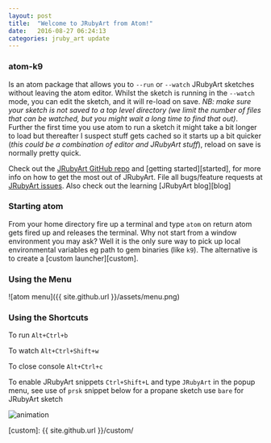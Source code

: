 ```yaml
---
layout: post
title:  "Welcome to JRubyArt from Atom!"
date:   2016-08-27 06:24:13
categories: jruby_art update
---
```

### atom-k9 ###

Is an atom package that allows you to `--run` or `--watch` JRubyArt sketches without leaving the atom editor. Whilst the sketch is running in the `--watch` mode, you can edit the sketch, and it will re-load on save. _NB: make sure your sketch is not saved to a top level directory (we limit the number of files that can be watched, but you might wait a long time to find that out)_. Further the first time you use atom to run a sketch it might take a bit longer to load but thereafter I suspect stuff gets cached so it starts up a bit quicker (_this could be a combination of editor and JRubyArt stuff_), reload on save is normally pretty quick.

Check out the [JRubyArt GitHub repo][repo] and [getting started][started], for more info on how to get the most out of JRubyArt. File all bugs/feature requests at [JRubyArt issues][issues]. Also check out the learning [JRubyArt blog][blog]

### Starting atom ###

From your home directory fire up a terminal and type `atom` on return atom gets fired up and releases the terminal. Why not start from a window environment you may ask? Well it is the only sure way to pick up local environmental variables eg path to gem binaries (like `k9`). The alternative is to create a [custom launcher][custom].

### Using the Menu ###

![atom menu]({{ site.github.url }}/assets/menu.png)

### Using the Shortcuts ###

To run `Alt+Ctrl+b`

To watch `Alt+Ctrl+Shift+w`

To close console `Alt+Ctrl+c`

To enable JRubyArt snippets `Ctrl+Shift+L` and type `JRubyArt` in the popup menu, see use of `prsk` snippet below for a propane sketch use `bare` for JRubyArt sketch

![animation](https://cloud.githubusercontent.com/assets/86850/18807676/415f9ad8-8245-11e6-86cd-42db3d94db0c.gif)

[repo]: https://github.com/ruby-processing/JRubyArt
[issues]: https://github.com/ruby-processing/JRubyArt/issues
[wiki]: https://github.com/ruby-processing/JRubyArt/wiki
[nature]: https://github.com/ruby-processing/The-Nature-of-Code-for-JRubyArt
[examples]: https://github.com/ruby-processing/JRubyArt-examples
[custom]: {{ site.github.url }}/custom/
